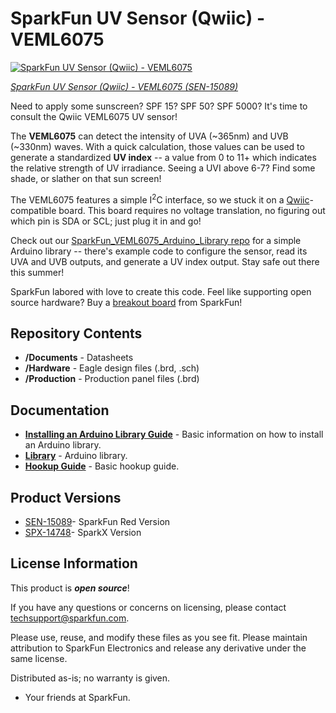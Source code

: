 SparkFun UV Sensor (Qwiic) - VEML6075
========================================

[![SparkFun UV Sensor (Qwiic) - VEML6075](https://cdn.sparkfun.com//assets/parts/1/3/4/4/7/15089-SparkFun_UV_Light_Sensor_Breakout_-_VEML6075__Qwiic_-01.jpg)](https://www.sparkfun.com/products/15089)

[*SparkFun UV Sensor (Qwiic) - VEML6075 (SEN-15089)*](https://www.sparkfun.com/products/15089)

Need to apply some sunscreen? SPF 15? SPF 50? SPF 5000? It's time to consult the Qwiic VEML6075 UV sensor!

The **VEML6075** can detect the intensity of UVA (~365nm) and UVB (~330nm) waves. With a quick calculation, those values can be used to generate a standardized **UV index** -- a value from 0 to 11+ which indicates the relative strength of UV irradiance. Seeing a UVI above 6-7? Find some shade, or slather on that sun screen!

The VEML6075 features a simple I<sup>2</sup>C interface, so we stuck it on a [Qwiic](https://www.sparkfun.com/qwiic)-compatible board. This board requires no voltage translation, no figuring out which pin is SDA or SCL; just plug it in and go!

Check out our [SparkFun_VEML6075_Arduino_Library repo](https://github.com/sparkfun/SparkFun_VEML6075_Arduino_Library) for a simple Arduino library -- there's example code to configure the sensor, read its UVA and UVB outputs, and generate a UV index output. Stay safe out there this summer!

SparkFun labored with love to create this code. Feel like supporting open source hardware? 
Buy a [breakout board](https://www.sparkfun.com/products/15089) from SparkFun!

Repository Contents
-------------------

* **/Documents** - Datasheets
* **/Hardware** - Eagle design files (.brd, .sch)
* **/Production** - Production panel files (.brd)

Documentation
--------------
* **[Installing an Arduino Library Guide](https://learn.sparkfun.com/tutorials/installing-an-arduino-library)** - Basic information on how to install an Arduino library.
* **[Library](https://github.com/sparkfun/SparkFun_VEML6075_Arduino_Library)** - Arduino library.
* **[Hookup Guide](https://learn.sparkfun.com/tutorials/qwiic-uv-sensor-veml6075-hookup-guide)** - Basic hookup guide.

Product Versions
----------------
* [SEN-15089](https://www.sparkfun.com/products/15089)- SparkFun Red Version
* [SPX-14748](https://www.sparkfun.com/products/14748)- SparkX Version

License Information
-------------------

This product is _**open source**_! 

If you have any questions or concerns on licensing, please contact techsupport@sparkfun.com.

Please use, reuse, and modify these files as you see fit. Please maintain attribution to SparkFun Electronics and release any derivative under the same license.

Distributed as-is; no warranty is given.

- Your friends at SparkFun.

